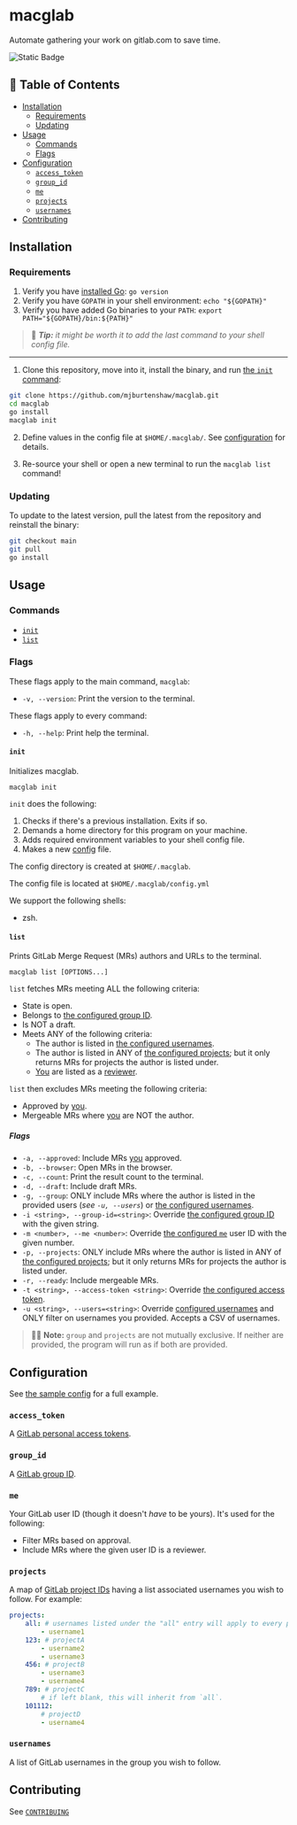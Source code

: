macglab
=======

Automate gathering your work on gitlab.com to save time.

![Static Badge](https://img.shields.io/badge/version-4.5.0-66023c)

📖 Table of Contents
---------------------

- [Installation](#installation)
    - [Requirements](#requirements)
    - [Updating](#updating)
- [Usage](#usage)
    - [Commands](#commands)
    - [Flags](#flags)
- [Configuration](#configuration)
    - [`access_token`](#access_token)
    - [`group_id`](#group_id)
    - [`me`](#me)
    - [`projects`](#projects)
    - [`usernames`](#usernames)
- [Contributing](#contributing)

Installation
---------------

### Requirements

1. Verify you have [installed Go](https://go.dev/doc/install): `go version`
2. Verify you have `GOPATH` in your shell environment: `echo "${GOPATH}"`
3. Verify you have added Go binaries to your `PATH`: `export PATH="${GOPATH}/bin:${PATH}"`

> 🐚 ***Tip:** it might be worth it to add the last command to your shell config file.*

--------------------------------------------------------------------------------------------

1. Clone this repository, move into it, install the binary, and run [the `init` command](#init):

```sh
git clone https://github.com/mjburtenshaw/macglab.git
cd macglab
go install
macglab init
```

2. Define values in the config file at `$HOME/.macglab/`. See [configuration](#configuration) for details.

3. Re-source your shell or open a new terminal to run the `macglab list` command!

### Updating

To update to the latest version, pull the latest from the repository and reinstall the binary:

```sh
git checkout main
git pull
go install
```

Usage
--------

### Commands

- [`init`](#init)
- [`list`](#list)

### Flags

These flags apply to the main command, `macglab`:
- `-v, --version`: Print the version to the terminal.

These flags apply to every command:
- `-h, --help`: Print help the terminal.

#### `init`

Initializes macglab.

```shell
macglab init
```

`init` does the following:

1. Checks if there's a previous installation. Exits if so.
2. Demands a home directory for this program on your machine.
3. Adds required environment variables to your shell config file.
4. Makes a new [config](#configuration) file.

The config directory is created at `$HOME/.macglab`.

The config file is located at `$HOME/.macglab/config.yml`

We support the following shells:
- zsh.

#### `list`

Prints GitLab Merge Request (MRs) authors and URLs to the terminal.

```shell
macglab list [OPTIONS...]
```

`list` fetches MRs meeting ALL the following criteria:
- State is open.
- Belongs to [the configured group ID](#group_id).
- Is NOT a draft.
- Meets ANY of the following criteria:
    - The author is listed in [the configured usernames](#usernames).
    - The author is listed in ANY of [the configured projects](#projects); but it only returns MRs for projects the author is listed under.
    - [You](#me) are listed as a [reviewer](https://docs.gitlab.com/ee/user/project/merge_requests/reviews/#request-a-review).

`list` then excludes MRs meeting the following criteria:
- Approved by [you](#me).
- Mergeable MRs where [you](#me) are NOT the author.

##### Flags

- `-a, --approved`: Include MRs [you](#me) approved.
- `-b, --browser`: Open MRs in the browser.
- `-c, --count`: Print the result count to the terminal.
- `-d, --draft`: Include draft MRs.
- `-g, --group`: ONLY include MRs where the author is listed in the provided users (*see `-u, --users`*) or [the configured usernames](#usernames).
- `-i <string>, --group-id=<string>`: Override [the configured group ID](#group_id) with the given string.
- `-m <number>, --me <number>`: Override [the configured `me`](#me) user ID with the given number.
- `-p, --projects`: ONLY include MRs where the author is listed in ANY of [the configured projects](#projects); but it only returns MRs for projects the author is listed under.
- `-r, --ready`: Include mergeable MRs.
- `-t <string>, --access-token <string>`: Override [the configured access token](#access_token).
- `-u <string>, --users=<string>`: Override [configured usernames](#usernames) and ONLY filter on usernames you provided. Accepts a CSV of usernames.

> 👯‍♀️ **Note:** `group` and `projects` are not mutually exclusive. If neither are provided, the program will run as if both are provided.

Configuration
----------------

See [the sample config](/config.sample.yml) for a full example.

### `access_token`

A [GitLab personal access tokens](https://docs.gitlab.com/ee/user/profile/personal_access_tokens.html#create-a-personal-access-token).

### `group_id`

A [GitLab group ID](https://docs.gitlab.com/ee/api/groups.html).

### `me`

Your GitLab user ID (though it doesn't *have* to be yours). It's used for the following:
- Filter MRs based on approval.
- Include MRs where the given user ID is a reviewer.

### `projects`

A map of [GitLab project IDs](https://stackoverflow.com/questions/39559689/where-do-i-find-the-project-id-for-the-gitlab-api) having a list associated usernames you wish to follow. For example:

```yaml
projects:
    all: # usernames listed under the "all" entry will apply to every project.
        - username1
    123: # projectA
        - username2
        - username3
    456: # projectB
        - username3
        - username4
    789: # projectC
        # if left blank, this will inherit from `all`.
    101112:
        # projectD
        - username4
```

### `usernames`

A list of GitLab usernames in the group you wish to follow.

Contributing
-------------

See [`CONTRIBUING`](/CONTRIBUTING.md)
